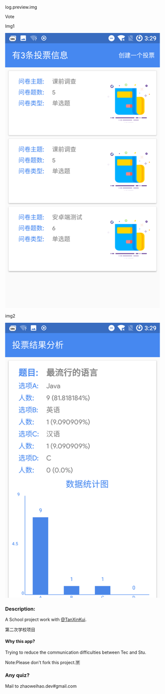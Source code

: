 log.preview.img

Vote

Img1

![](./preview/vote_1.png)

img2

![](./preview/vote_2.png)

### Description:

A School project work with [@TanXinKui](https://github.com/TanXinKui).

第二次学校项目

#### Why this app?

Trying to reduce the communication difficulties between Tec and Stu.

Note:Please don't fork this project.🈲️

### Any quiz? 

Mail to zhaoweihao.dev#gmail.com